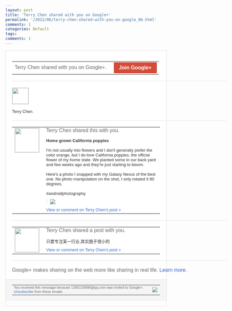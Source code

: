 ```yaml
---
layout: post
title: 'Terry Chen shared with you on Google+'
permalink: '/2012/06/terry-chen-shared-with-you-on-google_06.html'
comments: 1
categories: Default
tags: 
comments: 1
---
```

<div style="border:solid 1px #dfdfdf;color:#686868;font:13px Arial"><div style="background-color:#fff;padding:20px;"><table cellpadding="0" cellspacing="0" style="width:670px;color:#333;font:13px Arial;"><tr><td style="color:#686868;font:16px Arial;">Terry Chen shared with you on Google+.</td><td style="padding-left:15px;text-align:right;"><a href="https://plus.google.com/_/notifications/ngemlink?&amp;emid=CPil6KK3urACFaYbQAodGHYAAA&amp;path=%2F%3Fgpinv%3DAMIXal-NJGjc9oUQ2dIwpCYz13yLGcjzqavlpj0aLuFoEk_BcAmmaxzPveOVeW2Qj3tuRn1NZyBlN0413X9KmfjxeZNSeDus0jWegNvsNgl4K8zhROVIIAo&amp;dt=1339013841163" style="display:inline-block;padding:7px 15px;background-color:#d44b38; color:#fff;font-size:16px; font-weight:bold;border-radius:2px;border:solid 1px #c43b28; white-space:nowrap;text-decoration:none">Join Google+</a></td></tr></table><div style='width:670px;"'><div style="margin:20px 0;border-bottom:solid 1px #dfdfdf;width:670px;"></div><span style="margin-right:5px;margin-bottom:5px; display:inline-block;"><a href="https://plus.google.com/_/notifications/ngemlink?&amp;emid=CPil6KK3urACFaYbQAodGHYAAA&amp;path=%2F108643996575278738906&amp;dt=1339013841163"><img height="50" src="https://lh3.googleusercontent.com/-KKRGTyJ5Bl0/AAAAAAAAAAI/AAAAAAAAEEY/jllxqER5dCk/s75-c-k-a/photo.jpg" style="border:solid 1px #cccccc;" width="50"/></a></span></div><div style="padding-top:10px;width:670px;"><a href="https://plus.google.com/_/notifications/ngemlink?&amp;emid=CPil6KK3urACFaYbQAodGHYAAA&amp;path=%2F108643996575278738906&amp;dt=1339013841163" style="color:#333;text-decoration:none">Terry Chen</a>.</div><div style="margin:20px 0;border-bottom:solid 1px #dfdfdf;width:670px;"></div><table cellpadding="0" cellspacing="0"><tr><td style="padding-right:15px;vertical-align:top"><a href="https://plus.google.com/_/notifications/ngemlink?&amp;emid=CPil6KK3urACFaYbQAodGHYAAA&amp;path=%2F108643996575278738906%3Fgpinv%3DAMIXal-NJGjc9oUQ2dIwpCYz13yLGcjzqavlpj0aLuFoEk_BcAmmaxzPveOVeW2Qj3tuRn1NZyBlN0413X9KmfjxeZNSeDus0jWegNvsNgl4K8zhROVIIAo&amp;dt=1339013841163"><img height="75" src="https://lh3.googleusercontent.com/-KKRGTyJ5Bl0/AAAAAAAAAAI/AAAAAAAAEEY/jllxqER5dCk/s75-c-k-a/photo.jpg" style="border:solid 1px #cccccc;" width="75"/></a></td><td style="width:578px;color:#333;font:13px Arial;vertical-align:top;"><div style="color:#686868;font:16px Arial;padding-bottom:15px">Terry Chen shared this with you.</div><div style="padding-bottom:10px"><b>Home grown California poppies</b><br/><br/>I'm not usually into flowers and I don't generally prefer the color orange, but I do love California poppies, the official flower of my home state. We planted some in our back yard and few weeks ago and they're just starting to bloom.<br/><br/>Here's a photo I snapped with my Galaxy Nexus of the best one. No photo manipulation on the shot, I only rotated it 90 degrees. <br/><br/>#androidphotography </div><div style="margin-bottom:10px;padding-left:10px; border-left:2px solid #EAEAEA"><span style="margin-right:5px"><a href="https://plus.google.com/_/notifications/ngemlink?&amp;emid=CPil6KK3urACFaYbQAodGHYAAA&amp;path=%2F108643996575278738906%2Fposts%2F9e7SSNHCo2P%3Fgpinv%3DAMIXal-NJGjc9oUQ2dIwpCYz13yLGcjzqavlpj0aLuFoEk_BcAmmaxzPveOVeW2Qj3tuRn1NZyBlN0413X9KmfjxeZNSeDus0jWegNvsNgl4K8zhROVIIAo&amp;dt=1339013841163" style="zSoyz;"><img border="0" src="https://lh6.googleusercontent.com/-vqwh_Wqr4CM/T8-2lfipXOI/AAAAAAAAook/ujyZPGXoDto/h120/12%2B-%2B1" style="max-height:200px;max-width:275px"/></a></span></div><a href="https://plus.google.com/_/notifications/ngemlink?&amp;emid=CPil6KK3urACFaYbQAodGHYAAA&amp;path=%2F108643996575278738906%2Fposts%2F9e7SSNHCo2P%3Fgpinv%3DAMIXal-NJGjc9oUQ2dIwpCYz13yLGcjzqavlpj0aLuFoEk_BcAmmaxzPveOVeW2Qj3tuRn1NZyBlN0413X9KmfjxeZNSeDus0jWegNvsNgl4K8zhROVIIAo&amp;dt=1339013841163" style="color:#3366CC;text-decoration:none;">View or comment on Terry Chen's post »</a></td></tr></table><div style="margin:20px 0;border-bottom:solid 1px #dfdfdf;width:670px;"></div><table cellpadding="0" cellspacing="0"><tr><td style="padding-right:15px;vertical-align:top"><a href="https://plus.google.com/_/notifications/ngemlink?&amp;emid=CPil6KK3urACFaYbQAodGHYAAA&amp;path=%2F108643996575278738906%3Fgpinv%3DAMIXal8xEyI_7je7cFYhL8NtVGN12m98NcFI7O-SQ5VUhAz_3mWME8EuqpNHxCLaSPIP2AUrdE3LYw_TdIa45HWLSd-AOMK9dhSJKEYQF149yckWtxMIXFw&amp;dt=1339013841163"><img height="75" src="https://lh3.googleusercontent.com/-KKRGTyJ5Bl0/AAAAAAAAAAI/AAAAAAAAEEY/jllxqER5dCk/s75-c-k-a/photo.jpg" style="border:solid 1px #cccccc;" width="75"/></a></td><td style="width:578px;color:#333;font:13px Arial;vertical-align:top;"><div style="color:#686868;font:16px Arial;padding-bottom:15px">Terry Chen shared a post with you.</div><div style="padding-bottom:10px">只要专注某一行业,其实圈子很小的</div><a href="https://plus.google.com/_/notifications/ngemlink?&amp;emid=CPil6KK3urACFaYbQAodGHYAAA&amp;path=%2F108643996575278738906%2Fposts%2FeexwFfXTwCE%3Fgpinv%3DAMIXal8xEyI_7je7cFYhL8NtVGN12m98NcFI7O-SQ5VUhAz_3mWME8EuqpNHxCLaSPIP2AUrdE3LYw_TdIa45HWLSd-AOMK9dhSJKEYQF149yckWtxMIXFw&amp;dt=1339013841163" style="color:#3366CC;text-decoration:none;">View or comment on Terry Chen's post »</a></td></tr></table><div style="margin:20px 0;border-bottom:solid 1px #dfdfdf;width:670px;"></div><div style="color:#686868;font:16px Arial;width:670px;">Google+ makes sharing on the web more like sharing in real life. <a href="http://www.google.com/+/learnmore/" style="color:#3366CC;text-decoration:none;">Learn more</a>.</div></div><div style="border-top:solid 1px #dfdfdf;padding:0 20px; background-color:#f5f5f5"><table cellpadding="0" cellspacing="0" style="height:50px"><tbody><tr><td style="vertical-align:middle;width:100%; color:#636363;font:11px Arial; line-height:120%">You received this message because 1265133686@qq.com was invited to Google+.  <a href="https://plus.google.com/_/notifications/ngemlink?&amp;emid=CPil6KK3urACFaYbQAodGHYAAA&amp;path=%2F_%2Fnonplus%2Femailsettings%3Fgpinv%3DAMIXal-NJGjc9oUQ2dIwpCYz13yLGcjzqavlpj0aLuFoEk_BcAmmaxzPveOVeW2Qj3tuRn1NZyBlN0413X9KmfjxeZNSeDus0jWegNvsNgl4K8zhROVIIAo%26est%3DADH5u8XYr6toU7AHkkw09PdlfSwPchin8mAnc2PhPFGVxZ5KVFJwqTvvK9TccLmh-4QCw6-vnRmGzM9TLsH264GfjLxhi90XmAZ-j_0Qc6XhCisrBslaskpiYpH18qRwUdTc4BuAzPFR&amp;dt=1339013841163" style="color:#3366CC;text-decoration:none;">Unsubscribe</a> from these emails.<br/></td><td><img src="https://ssl.gstatic.com/s2/oz/images/notifications/logo/google-plus-6617a72bb36cc548861652780c9e6ff1.png"/></td></tr></tbody></table></div></div>